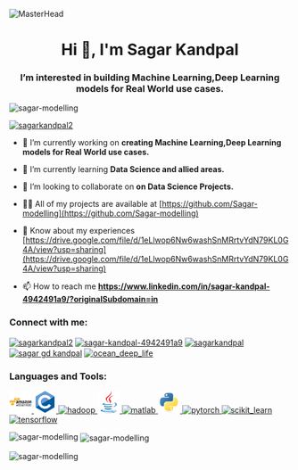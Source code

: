 ![MasterHead](https://miro.medium.com/max/700/1*7bQvSHX_bX7_cbCeL9OYXQ.jpeg)

<h1 align="center">Hi 👋, I'm Sagar Kandpal</h1>
<h3 align="center">I’m interested in building Machine Learning,Deep Learning models for Real World use cases.</h3>

<p align="left"> <img src="https://komarev.com/ghpvc/?username=sagar-modelling&label=Profile%20Views&color=0e75b6&style=plastic" alt="sagar-modelling" /> </p>

<p align="left"> <a href="https://twitter.com/sagarkandpal2" target="blank"><img src="https://img.shields.io/twitter/follow/sagarkandpal2?logo=twitter&style=for-the-badge" alt="sagarkandpal2" /></a> </p>

- 🔭 I’m currently working on **creating Machine Learning,Deep Learning models for Real World use cases.**

- 🌱 I’m currently learning **Data Science and allied areas.**

- 👯 I’m looking to collaborate on **on Data Science Projects.**

- 👨‍💻 All of my projects are available at [https://github.com/Sagar-modelling](https://github.com/Sagar-modelling)

- 📄 Know about my experiences [https://drive.google.com/file/d/1eLlwop6Nw6washSnMRrtvYdN79KL0G4A/view?usp=sharing](https://drive.google.com/file/d/1eLlwop6Nw6washSnMRrtvYdN79KL0G4A/view?usp=sharing)

- 📫 How to reach me **https://www.linkedin.com/in/sagar-kandpal-4942491a9/?originalSubdomain=in**

<h3 align="left">Connect with me:</h3>
<p align="left">
<a href="https://twitter.com/sagarkandpal2" target="blank"><img align="center" src="https://raw.githubusercontent.com/rahuldkjain/github-profile-readme-generator/master/src/images/icons/Social/twitter.svg" alt="sagarkandpal2" height="30" width="40" /></a>
<a href="https://linkedin.com/in/sagar-kandpal-4942491a9" target="blank"><img align="center" src="https://raw.githubusercontent.com/rahuldkjain/github-profile-readme-generator/master/src/images/icons/Social/linked-in-alt.svg" alt="sagar-kandpal-4942491a9" height="30" width="40" /></a>
<a href="https://kaggle.com/sagarkandpal" target="blank"><img align="center" src="https://raw.githubusercontent.com/rahuldkjain/github-profile-readme-generator/master/src/images/icons/Social/kaggle.svg" alt="sagarkandpal" height="30" width="40" /></a>
<a href="https://fb.com/sagar gd kandpal" target="blank"><img align="center" src="https://raw.githubusercontent.com/rahuldkjain/github-profile-readme-generator/master/src/images/icons/Social/facebook.svg" alt="sagar gd kandpal" height="30" width="40" /></a>
<a href="https://instagram.com/ocean_deep_life" target="blank"><img align="center" src="https://raw.githubusercontent.com/rahuldkjain/github-profile-readme-generator/master/src/images/icons/Social/instagram.svg" alt="ocean_deep_life" height="30" width="40" /></a>
</p>

<h3 align="left">Languages and Tools:</h3>
<p align="left"> <a href="https://aws.amazon.com" target="_blank"> <img src="https://raw.githubusercontent.com/devicons/devicon/master/icons/amazonwebservices/amazonwebservices-original-wordmark.svg" alt="aws" width="40" height="40"/> </a> <a href="https://www.cprogramming.com/" target="_blank"> <img src="https://raw.githubusercontent.com/devicons/devicon/master/icons/c/c-original.svg" alt="c" width="40" height="40"/> </a> <a href="https://hadoop.apache.org/" target="_blank"> <img src="https://www.vectorlogo.zone/logos/apache_hadoop/apache_hadoop-icon.svg" alt="hadoop" width="40" height="40"/> </a> <a href="https://www.java.com" target="_blank"> <img src="https://raw.githubusercontent.com/devicons/devicon/master/icons/java/java-original.svg" alt="java" width="40" height="40"/> </a> <a href="https://www.mathworks.com/" target="_blank"> <img src="https://upload.wikimedia.org/wikipedia/commons/2/21/Matlab_Logo.png" alt="matlab" width="40" height="40"/> </a> <a href="https://www.python.org" target="_blank"> <img src="https://raw.githubusercontent.com/devicons/devicon/master/icons/python/python-original.svg" alt="python" width="40" height="40"/> </a> <a href="https://pytorch.org/" target="_blank"> <img src="https://www.vectorlogo.zone/logos/pytorch/pytorch-icon.svg" alt="pytorch" width="40" height="40"/> </a> <a href="https://scikit-learn.org/" target="_blank"> <img src="https://upload.wikimedia.org/wikipedia/commons/0/05/Scikit_learn_logo_small.svg" alt="scikit_learn" width="40" height="40"/> </a> <a href="https://www.tensorflow.org" target="_blank"> <img src="https://www.vectorlogo.zone/logos/tensorflow/tensorflow-icon.svg" alt="tensorflow" width="40" height="40"/> </a> </p>

<p><img align="left" src="https://github-readme-stats.vercel.app/api/top-langs?username=sagar-modelling&show_icons=true&locale=en&layout=compact" alt="sagar-modelling" /></p>

<p>&nbsp;<img align="center" src="https://github-readme-stats.vercel.app/api?username=sagar-modelling&show_icons=true&theme=dark&locale=en" alt="sagar-modelling" /></p>

<p><img align="center" src="https://github-readme-streak-stats.herokuapp.com/?user=sagar-modelling&theme=dark" alt="sagar-modelling" /></p>


